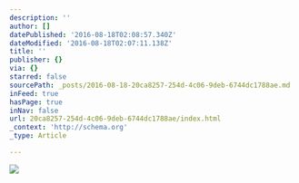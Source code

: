 ```yaml
---
description: ''
author: []
datePublished: '2016-08-18T02:08:57.340Z'
dateModified: '2016-08-18T02:07:11.138Z'
title: ''
publisher: {}
via: {}
starred: false
sourcePath: _posts/2016-08-18-20ca8257-254d-4c06-9deb-6744dc1788ae.md
inFeed: true
hasPage: true
inNav: false
url: 20ca8257-254d-4c06-9deb-6744dc1788ae/index.html
_context: 'http://schema.org'
_type: Article

---
```

![](https://the-grid-user-content.s3-us-west-2.amazonaws.com/b511e8c2-d6b3-4c51-b3ed-8c6eb1f19a6b.jpg)